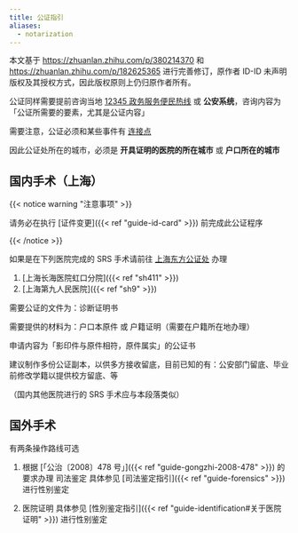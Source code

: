 ```yaml
---
title: 公证指引
aliases:
  - notarization
---
```


本文基于 <https://zhuanlan.zhihu.com/p/380214370> 和 <https://zhuanlan.zhihu.com/p/182625365> 进行完善修订，原作者 ID-ID 未声明版权及其授权方式，因此版权原则上仍归原作者所有。

公证同样需要提前咨询当地 [12345 政务服务便民热线][12345] 或 **公安系统**，咨询内容为「公证所需要的要素，尤其是公证内容」

需要注意，公证必须和某些事件有 [连接点](https://baike.baidu.com/item/连接点)

因此公证处所在的城市，必须是 **开具证明的医院的所在城市** 或 **户口所在的城市**

[12345]: https://baike.baidu.com/item/12345

## 国内手术（上海）

{{< notice warning "注意事项" >}}

请务必在执行 [证件变更]({{< ref "guide-id-card" >}}) 前完成此公证程序

{{< /notice >}}

如果是在下列医院完成的 SRS 手术请前往 [上海东方公证处](https://amap.com/place/B0FFGY5EOR) 办理

1. [上海长海医院虹口分院]({{< ref "sh411" >}})
1. [上海第九人民医院]({{< ref "sh9" >}})

需要公证的文件为：诊断证明书

需要提供的材料为：户口本原件 或 户籍证明（需要在户籍所在地办理）

申请内容为「影印件与原件相符，原件属实」的公证书

建议制作多份公证副本，以供多方接收留底，目前已知的有：公安部门留底、毕业前修改学籍以提供校方留底、等

（国内其他医院进行的 SRS 手术应与本段落类似）

## 国外手术

有两条操作路线可选

1. 根据 [「公治〔2008〕478 号」]({{< ref "guide-gongzhi-2008-478" >}}) 的要求办理 司法鉴定
   具体参见 [司法鉴定指引]({{< ref "guide-forensics" >}}) 进行性别鉴定

1. 医院证明
   具体参见 [性別鉴定指引]({{< ref "guide-identification#关于医院证明" >}}) 进行性别鉴定
